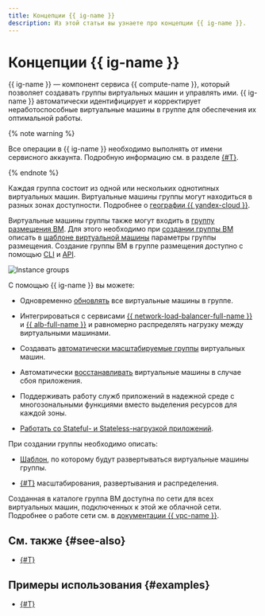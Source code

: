 ```yaml
---
title: Концепции {{ ig-name }}
description: Из этой статьи вы узнаете про концепции {{ ig-name }}.
---
```


# Концепции {{ ig-name }}


{{ ig-name }} — компонент сервиса {{ compute-name }}, который позволяет создавать группы виртуальных машин и управлять ими.
{{ ig-name }} автоматически идентифицирует и корректирует неработоспособные виртуальные машины в группе для обеспечения их оптимальной работы.

{% note warning %}

Все операции в {{ ig-name }} необходимо выполнять от имени сервисного аккаунта. Подробную информацию см. в разделе [{#T}](access.md).

{% endnote %}

Каждая группа состоит из одной или нескольких однотипных виртуальных машин. Виртуальные машины группы могут находиться в разных зонах доступности. Подробнее о [географии {{ yandex-cloud }}](../../../overview/concepts/geo-scope.md).

Виртуальные машины группы также могут входить в [группу размещения ВМ](../placement-groups.md). Для этого необходимо при [создании группы ВМ](../../operations/placement-groups/create-ig-in-pg.md) описать в [шаблоне виртуальной машины](instance-template.md#instance-template) параметры группы размещения. Создание группы ВМ в группе размещения доступно с помощью [CLI](../../../cli/quickstart.md) и [API](../../api-ref/).

![Instance groups](../../../_assets/instance-groups/ig.svg "Instance groups")

С помощью {{ ig-name }} вы можете:

- Одновременно [обновлять](deploy/index.md) все виртуальные машины в группе.

- Интегрироваться с сервисами [{{ network-load-balancer-full-name }}](../../../network-load-balancer/concepts/index.md) и [{{ alb-full-name }}](../../../application-load-balancer/concepts/index.md) и равномерно распределять нагрузку между виртуальными машинами.

- Создавать [автоматически масштабируемые группы](scale.md#auto-scale) виртуальных машин.

- Автоматически [восстанавливать](autohealing.md) виртуальные машины в случае сбоя приложения.

- Поддерживать работу служб приложений в надежной среде с многозональными функциями вместо выделения ресурсов для каждой зоны.

- [Работать со Stateful- и Stateless-нагрузкой приложений](./stateful-workload.md).

При создании группы необходимо описать:

- [Шаблон](instance-template.md), по которому будут развертываться виртуальные машины группы.

- [{#T}](policies/index.md) масштабирования, развертывания и распределения.

Созданная в каталоге группа ВМ доступна по сети для всех виртуальных машин, подключенных к этой же облачной сети. Подробнее о работе сети см. в [документации {{ vpc-name }}](../../../vpc/).

## См. также {#see-also}

* [{#T}](zonal-inc/overview.md)

## Примеры использования {#examples}

* [{#T}](../../tutorials/vm-autoscale/index.md)

